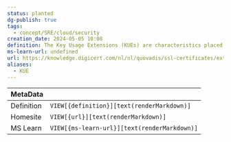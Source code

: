 ```yaml
---
status: planted
dg-publish: true
tags:
  - concept/SRE/cloud/security
creation_date: 2024-05-05 10:08
definition: The Key Usage Extensions (KUEs) are characteristics placed into a certificate that define the actions available for that certificate.  KUEs values are defined in terms of “operation”.
ms-learn-url: undefined
url: https://knowledge.digicert.com/nl/nl/quovadis/ssl-certificates/extended-key-usage-and-key-usage-extensions
aliases:
  - KUE
---
```


| MetaData   |                                              |
| ---------- | -------------------------------------------- |
| Definition | `VIEW[{definition}][text(renderMarkdown)]`   |
| Homesite   | `VIEW[{url}][text(renderMarkdown)]`          |
| MS Learn   | `VIEW[{ms-learn-url}][text(renderMarkdown)]` |
